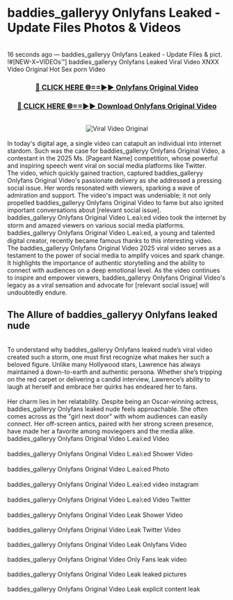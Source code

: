 # baddies_galleryy Onlyfans Leaked - Update Files Photos & Videos 
<br>
16 seconds ago — baddies_galleryy Onlyfans Leaked - Update Files & pict. !#[NEW-X~VIDEOs™] baddies_galleryy Onlyfans Leaked Viral Video XNXX Video Original Hot Sex porn Video
<br>
<div align="center">
<h3><a href="http://freeplayer.one?title=baddies_galleryy&ref=25OR" rel="nofollow">🔴 CLICK HERE 🌐==►► Onlyfans Original Video</a></h3>
<h3><a href="http://freeplayer.one?title=baddies_galleryy&ref=25OR" rel="nofollow">🔴 CLICK HERE 🌐==►► Download Onlyfans Original Video</a></h3>
<br>
<a href="http://freeplayer.one?title=baddies_galleryy&ref=25OR" rel="nofollow" data-target="animated-image.originalLink"><img src="https://i.ibb.co.com/xMMVF88/686577567.gif" alt="Viral Video Original" style="max-width: 100%; display: inline-block;" data-target="animated-image.originalImage"></a>
</div>
<br>
In today's digital age, a single video can catapult an individual into internet stardom. Such was the case for baddies_galleryy Onlyfans Original Video, a contestant in the 2025 Ms. [Pageant Name] competition, whose powerful and inspiring speech went viral on social media platforms like Twitter.
<br>
The video, which quickly gained traction, captured baddies_galleryy Onlyfans Original Video's passionate delivery as she addressed a pressing social issue. Her words resonated with viewers, sparking a wave of admiration and support. The video's impact was undeniable; it not only propelled baddies_galleryy Onlyfans Original Video to fame but also ignited important conversations about [relevant social issue].
<br>
baddies_galleryy Onlyfans Original Video L.ea𝚔ed video took the internet by storm and amazed viewers on various social media platforms. baddies_galleryy Onlyfans Original Video L.ea𝚔ed, a young and talented digital creator, recently became famous thanks to this interesting video.
<br>
The baddies_galleryy Onlyfans Original Video 2025 viral video serves as a testament to the power of social media to amplify voices and spark change. It highlights the importance of authentic storytelling and the ability to connect with audiences on a deep emotional level. As the video continues to inspire and empower viewers, baddies_galleryy Onlyfans Original Video's legacy as a viral sensation and advocate for [relevant social issue] will undoubtedly endure.
<br>
<h2>The Allure of baddies_galleryy Onlyfans leaked nude</h2>
<br>
To understand why baddies_galleryy Onlyfans leaked nude’s viral video created such a storm, one must first recognize what makes her such a beloved figure. Unlike many Hollywood stars, Lawrence has always maintained a down-to-earth and authentic persona. Whether she’s tripping on the red carpet or delivering a candid interview, Lawrence’s ability to laugh at herself and embrace her quirks has endeared her to fans.
<br><br>
Her charm lies in her relatability. Despite being an Oscar-winning actress, baddies_galleryy Onlyfans leaked nude feels approachable. She often comes across as the "girl next door" with whom audiences can easily connect. Her off-screen antics, paired with her strong screen presence, have made her a favorite among moviegoers and the media alike.
<br>
baddies_galleryy Onlyfans Original Video L.ea𝚔ed Video
<br><br>
baddies_galleryy Onlyfans Original Video L.ea𝚔ed Shower Video
<br><br>
baddies_galleryy Onlyfans Original Video L.ea𝚔ed Photo
<br><br>
baddies_galleryy Onlyfans Original Video L.ea𝚔ed video instagram
<br><br>
baddies_galleryy Onlyfans Original Video L.ea𝚔ed Video Twitter
<br><br>
baddies_galleryy Onlyfans Original Video Leak Shower Video
<br><br>
baddies_galleryy Onlyfans Original Video Leak Twitter Video
<br><br>
baddies_galleryy Onlyfans Original Video Leak Onlyfans Video
<br><br>
baddies_galleryy Onlyfans Original Video Only Fans leak video
<br><br>
baddies_galleryy Onlyfans Original Video Leak leaked pictures
<br><br>
baddies_galleryy Onlyfans Original Video Leak explicit content leak